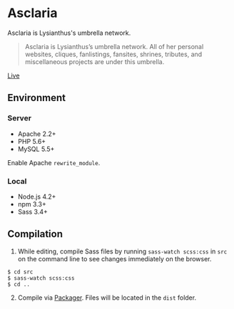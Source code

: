 # Asclaria

Asclaria is Lysianthus's umbrella network.

> Asclaria is Lysianthus’s umbrella network. All of her personal websites, cliques, fanlistings, fansites, shrines, tributes, and miscellaneous projects are under this umbrella.

[Live](https://asclaria.org)

## Environment

### Server

* Apache 2.2+
* PHP 5.6+
* MySQL 5.5+

Enable Apache `rewrite_module`.

### Local

* Node.js 4.2+
* npm 3.3+
* Sass 3.4+

## Compilation

1. While editing, compile Sass files by running `sass-watch scss:css` in `src` on the command line to see changes immediately on the browser.
```
$ cd src
$ sass-watch scss:css
$ cd ..
```
2. Compile via [Packager](https://github.com/Lysianthus/packager). Files will be located in the `dist` folder.